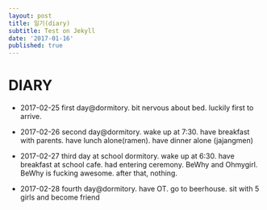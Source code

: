 ```yaml
---
layout: post
title: 일기(diary)
subtitle: Test on Jekyll
date: '2017-01-16'
published: true
---
```


# DIARY


* 2017-02-25 first day@dormitory. bit nervous about bed. luckily first to arrive.

* 2017-02-26 second day@dormitory. wake up at 7:30. have breakfast with parents. have lunch alone(ramen). have dinner alone (jajangmen)

* 2017-02-27 third day at school dormitory. wake up at 6:30. have breakfast at school cafe. had entering ceremony. BeWhy and Ohmygirl. BeWhy is fucking awesome. after that, nothing. 

* 2017-02-28 fourth day@dormitory. have OT. go to beerhouse. sit with 5 girls and become friend
